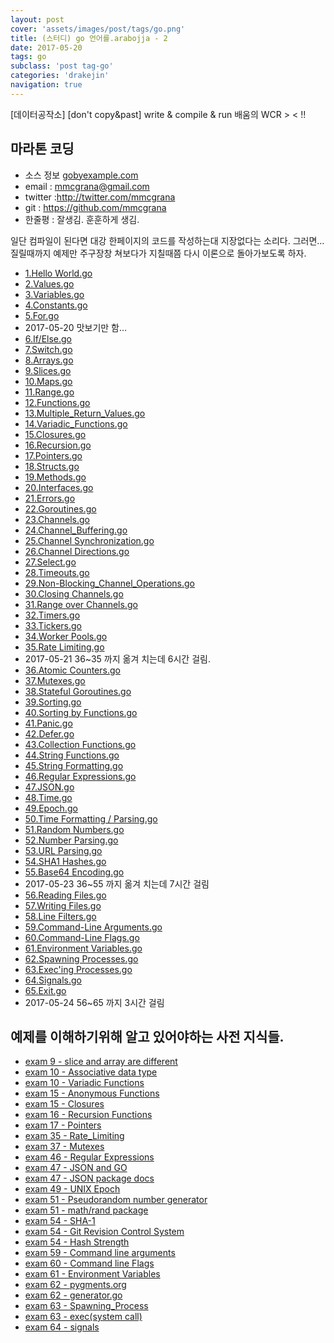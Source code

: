 ```yaml
---
layout: post
cover: 'assets/images/post/tags/go.png'
title: (스터디) go 언어를.arabojja - 2
date: 2017-05-20
tags: go
subclass: 'post tag-go'
categories: 'drakejin'
navigation: true
---
```

[데이터공작소]  [don't copy&past] write & compile & run 배움의 WCR  >  <  !!  

## 마라톤 코딩
 - 소스 정보 [gobyexample.com](https://gobyexample.com/)
 - email : mmcgrana@gmail.com 
 - twitter :http://twitter.com/mmcgrana
 - git : https://github.com/mmcgrana
 - 한줄평 : 잘생김. 훈훈하게 생김. 

일단 컴파일이 된다면 대강 한페이지의 코드를 작성하는대 지장없다는 소리다.
그러면... 질릴때까지 예제만 주구장창 쳐보다가 지칠때쯤 다시 이론으로 돌아가보도록 하자.

 - [1.Hello World.go](https://github.com/drake-jin/go-study/blob/master/ch02/gobyexample/1.Hello_World.go)
 - [2.Values.go](https://github.com/drake-jin/go-study/blob/master/ch02/gobyexample/2.Values.go)
 - [3.Variables.go](https://github.com/drake-jin/go-study/blob/master/ch02/gobyexample/3.Variables.go)
 - [4.Constants.go](https://github.com/drake-jin/go-study/blob/master/ch02/gobyexample/4.Constants.go)
 - [5.For.go](https://github.com/drake-jin/go-study/blob/master/ch02/gobyexample/5.For.go)
 - 2017-05-20 맛보기만 함... 
 - [6.If/Else.go](https://github.com/drake-jin/go-study/blob/master/ch02/gobyexample/6.If_Else.go)
 - [7.Switch.go](https://github.com/drake-jin/go-study/blob/master/ch02/gobyexample/7.Switch.go)
 - [8.Arrays.go](https://github.com/drake-jin/go-study/blob/master/ch02/gobyexample/8.Arrays.go)
 - [9.Slices.go](https://github.com/drake-jin/go-study/blob/master/ch02/gobyexample/9.Slices.go)
 - [10.Maps.go](https://github.com/drake-jin/go-study/blob/master/ch02/gobyexample/10.Maps.go)
 - [11.Range.go](https://github.com/drake-jin/go-study/blob/master/ch02/gobyexample/11.Range.go)
 - [12.Functions.go](https://github.com/drake-jin/go-study/blob/master/ch02/gobyexample/12.Functions.go)
 - [13.Multiple\_Return\_Values.go](https://github.com/drake-jin/go-study/blob/master/ch02/gobyexample/13.Multiple_Return_Values.go)
 - [14.Variadic\_Functions.go](https://github.com/drake-jin/go-study/blob/master/ch02/gobyexample/14.Variadic_Functions.go)
 - [15.Closures.go](https://github.com/drake-jin/go-study/blob/master/ch02/gobyexample/15.Closures.go)
 - [16.Recursion.go](https://github.com/drake-jin/go-study/blob/master/ch02/gobyexample/16.Recursion.go)
 - [17.Pointers.go](https://github.com/drake-jin/go-study/blob/master/ch02/gobyexample/17.Pointers.go)
 - [18.Structs.go](https://github.com/drake-jin/go-study/blob/master/ch02/gobyexample/18.Structs.go)
 - [19.Methods.go](https://github.com/drake-jin/go-study/blob/master/ch02/gobyexample/19.Methods.go)
 - [20.Interfaces.go](https://github.com/drake-jin/go-study/blob/master/ch02/gobyexample/20.Interfaces.go)
 - [21.Errors.go](https://github.com/drake-jin/go-study/blob/master/ch02/gobyexample/21.Errors.go)
 - [22.Goroutines.go](https://github.com/drake-jin/go-study/blob/master/ch02/gobyexample/22.Goroutines.go)
 - [23.Channels.go](https://github.com/drake-jin/go-study/blob/master/ch02/gobyexample/23.Channels.go)
 - [24.Channel\_Buffering.go](https://github.com/drake-jin/go-study/blob/master/ch02/gobyexample/24.Channel_Buffering.go)
 - [25.Channel Synchronization.go](https://github.com/drake-jin/go-study/blob/master/ch02/gobyexample/25.Channel_Syncronization.go)
 - [26.Channel Directions.go](https://github.com/drake-jin/go-study/blob/master/ch02/gobyexample/26.Channel_Directions.go)
 - [27.Select.go](https://github.com/drake-jin/go-study/blob/master/ch02/gobyexample/27.Select.go)
 - [28.Timeouts.go](https://github.com/drake-jin/go-study/blob/master/ch02/gobyexample/28.Timeouts.go)
 - [29.Non-Blocking\_Channel\_Operations.go](https://github.com/drake-jin/go-study/blob/master/ch02/gobyexample/29.Non_Blocking_Channel_Operation.go)
 - [30.Closing Channels.go](https://github.com/drake-jin/go-study/blob/master/ch02/gobyexample/30.Closing_Channels.go)
 - [31.Range over Channels.go](https://github.com/drake-jin/go-study/blob/master/ch02/gobyexample/31.Range_Over_Channels.go)
 - [32.Timers.go](https://github.com/drake-jin/go-study/blob/master/ch02/gobyexample/32.Timers.go)
 - [33.Tickers.go](https://github.com/drake-jin/go-study/blob/master/ch02/gobyexample/33.Tickers.go)
 - [34.Worker Pools.go](https://github.com/drake-jin/go-study/blob/master/ch02/gobyexample/34.Worker_Pools.go)
 - [35.Rate Limiting.go](https://github.com/drake-jin/go-study/blob/master/ch02/gobyexample/35.Rate_Limiting.go)
 - 2017-05-21 36~35 까지 옮겨 치는데 6시간 걸림.
 - [36.Atomic Counters.go](https://github.com/drake-jin/go-study/blob/master/ch02/gobyexample/36.Atomic_Counters.go)
 - [37.Mutexes.go](https://github.com/drake-jin/go-study/blob/master/ch02/gobyexample/37.Mutexes.go)
 - [38.Stateful Goroutines.go](https://github.com/drake-jin/go-study/blob/master/ch02/gobyexample/38.Stateful_Goroutines.go)
 - [39.Sorting.go](https://github.com/drake-jin/go-study/blob/master/ch02/gobyexample/39.Sorting.go)
 - [40.Sorting by Functions.go](https://github.com/drake-jin/go-study/blob/master/ch02/gobyexample/40.Sorting_By_Functions.go)
 - [41.Panic.go](https://github.com/drake-jin/go-study/blob/master/ch02/gobyexample/41.Panic.go)
 - [42.Defer.go](https://github.com/drake-jin/go-study/blob/master/ch02/gobyexample/42.Defer.go)
 - [43.Collection Functions.go](https://github.com/drake-jin/go-study/blob/master/ch02/gobyexample/43.Collection_Functions.go)
 - [44.String Functions.go](https://github.com/drake-jin/go-study/blob/master/ch02/gobyexample/44.String_Functions.go)
 - [45.String Formatting.go](https://github.com/drake-jin/go-study/blob/master/ch02/gobyexample/45.String_Formatting.go)
 - [46.Regular Expressions.go](https://github.com/drake-jin/go-study/blob/master/ch02/gobyexample/46.Regular_Expression.go)
 - [47.JSON.go](https://github.com/drake-jin/go-study/blob/master/ch02/gobyexample/47.JSON.go)
 - [48.Time.go](https://github.com/drake-jin/go-study/blob/master/ch02/gobyexample/48.Time.go)
 - [49.Epoch.go](https://github.com/drake-jin/go-study/blob/master/ch02/gobyexample/49.Epoch.go)
 - [50.Time Formatting / Parsing.go](https://github.com/drake-jin/go-study/blob/master/ch02/gobyexample/50.Time_Formatting_Parsing.go)
 - [51.Random Numbers.go](https://github.com/drake-jin/go-study/blob/master/ch02/gobyexample/51.Random_Numbers.go)
 - [52.Number Parsing.go](https://github.com/drake-jin/go-study/blob/master/ch02/gobyexample/52.Number_Parsing.go)
 - [53.URL Parsing.go](https://github.com/drake-jin/go-study/blob/master/ch02/gobyexample/53.URL_Parsing.go)
 - [54.SHA1 Hashes.go](https://github.com/drake-jin/go-study/blob/master/ch02/gobyexample/54.SHA1_Hashes.go)
 - [55.Base64 Encoding.go](https://github.com/drake-jin/go-study/blob/master/ch02/gobyexample/55.Base64_Encoding.go)
 - 2017-05-23 36~55 까지 옮겨 치는데 7시간 걸림
 - [56.Reading Files.go](https://github.com/drake-jin/go-study/blob/master/ch02/gobyexample/56.Reading_Files.go)
 - [57.Writing Files.go](https://github.com/drake-jin/go-study/blob/master/ch02/gobyexample/57.Writing_Files.go)
 - [58.Line Filters.go](https://github.com/drake-jin/go-study/blob/master/ch02/gobyexample/58.Line_Filters.go)
 - [59.Command-Line Arguments.go](https://github.com/drake-jin/go-study/blob/master/ch02/gobyexample/59.Command_Line_Arguments.go)
 - [60.Command-Line Flags.go](https://github.com/drake-jin/go-study/blob/master/ch02/gobyexample/60.Command_Line_Flag.go)
 - [61.Environment Variables.go](https://github.com/drake-jin/go-study/blob/master/ch02/gobyexample/61.Environment_Variables.go)
 - [62.Spawning Processes.go](https://github.com/drake-jin/go-study/blob/master/ch02/gobyexample/62.Spawning_Processes.go)
 - [63.Exec'ing Processes.go](https://github.com/drake-jin/go-study/blob/master/ch02/gobyexample/63.Execing_Processes.go)
 - [64.Signals.go](https://github.com/drake-jin/go-study/blob/master/ch02/gobyexample/64.Signals.go)
 - [65.Exit.go](https://github.com/drake-jin/go-study/blob/master/ch02/gobyexample/65.Exit.go)
 - 2017-05-24 56~65 까지 3시간 걸림


## 예제를 이해하기위해 알고 있어야하는 사전 지식들.
 - [exam 9 - slice and array are different](https://blog.golang.org/go-slices-usage-and-internals)
 - [exam 10 - Associative data type](https://en.wikipedia.org/wiki/Associative_array)
 - [exam 10 - Variadic Functions](http://en.wikipedia.org/wiki/Variadic_function)
 - [exam 15 - Anonymous Functions](http://en.wikipedia.org/wiki/Anonymous_function)
 - [exam 15 - Closures](http://en.wikipedia.org/wiki/Closure_(computer_science))
 - [exam 16 - Recursion Functions](https://en.wikipedia.org/wiki/Recursion_(computer_science))
 - [exam 17 - Pointers](http://en.wikipedia.org/wiki/Pointer_(computer_programming))
 - [exam 35 - Rate_Limiting](https://en.wikipedia.org/wiki/Rate_limiting)
 - [exam 37 - Mutexes](http://en.wikipedia.org/wiki/Mutual_exclusion)
 - [exam 46 - Regular Expressions](https://en.wikipedia.org/wiki/Regular_expression)
 - [exam 47 - JSON and GO](http://blog.golang.org/2011/01/json-and-go.html)
 - [exam 47 - JSON package docs](http://golang.org/pkg/encoding/json/)
 - [exam 49 - UNIX Epoch](http://en.wikipedia.org/wiki/Unix_time)
 - [exam 51 - Pseudorandom number generator](https://en.wikipedia.org/wiki/Pseudorandom_number_generator)
 - [exam 51 - math/rand package](http://golang.org/pkg/math/rand/)
 - [exam 54 - SHA-1](https://en.wikipedia.org/wiki/SHA-1)
 - [exam 54 - Git Revision Control System](https://git-scm.com/)
 - [exam 54 - Hash Strength](https://en.wikipedia.org/wiki/Cryptographic_hash_function)
 - [exam 59 - Command line arguments ](https://en.wikipedia.org/wiki/Command-line_interface#Arguments)
 - [exam 60 - Command line Flags](https://en.wikipedia.org/wiki/Command-line_interface#Command-line_option)
 - [exam 61 - Environment Variables](https://en.wikipedia.org/wiki/Environment_variable)
 - [exam 62 - pygments.org](http://pygments.org/)
 - [exam 62 - generator.go](https://github.com/mmcgrana/gobyexample/blob/master/tools/generate.go)
 - [exam 63 - Spawning_Process](https://gobyexample.com/spawning-processes)
 - [exam 63 - exec(system call)](https://en.wikipedia.org/wiki/Exec_(system_call))
 - [exam 64 - signals](https://en.wikipedia.org/wiki/Unix_signal)




